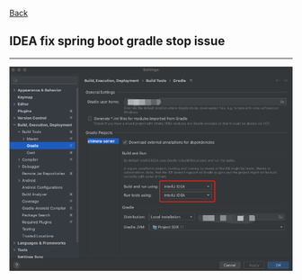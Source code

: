 [Back](README.md)

## IDEA fix spring boot gradle stop issue

<hr>


![fix spring boot gradle stop issue](https://raw.githubusercontent.com/Elliot518/mcp-oss-tech/main/ide/idea/fix_boot_gradle_issue.png)

